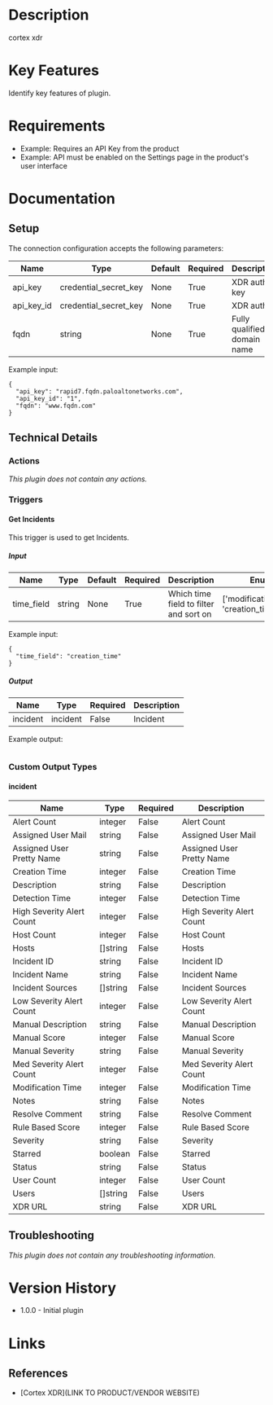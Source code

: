 # Description

cortex xdr

# Key Features

Identify key features of plugin.

# Requirements

* Example: Requires an API Key from the product
* Example: API must be enabled on the Settings page in the product's user interface

# Documentation

## Setup

The connection configuration accepts the following parameters:

|Name|Type|Default|Required|Description|Enum|Example|
|----|----|-------|--------|-----------|----|-------|
|api_key|credential_secret_key|None|True|XDR auth key|None|rapid7.fqdn.paloaltonetworks.com|
|api_key_id|credential_secret_key|None|True|XDR auth ID|None|1|
|fqdn|string|None|True|Fully qualified domain name|None|www.fqdn.com|

Example input:

```
{
  "api_key": "rapid7.fqdn.paloaltonetworks.com",
  "api_key_id": "1",
  "fqdn": "www.fqdn.com"
}
```

## Technical Details

### Actions

_This plugin does not contain any actions._

### Triggers

#### Get Incidents

This trigger is used to get Incidents.

##### Input

|Name|Type|Default|Required|Description|Enum|Example|
|----|----|-------|--------|-----------|----|-------|
|time_field|string|None|True|Which time field to filter and sort on|['modification_time', 'creation_time']|creation_time|

Example input:

```
{
  "time_field": "creation_time"
}
```

##### Output

|Name|Type|Required|Description|
|----|----|--------|-----------|
|incident|incident|False|Incident|

Example output:

```
```

### Custom Output Types

#### incident

|Name|Type|Required|Description|
|----|----|--------|-----------|
|Alert Count|integer|False|Alert Count|
|Assigned User Mail|string|False|Assigned User Mail|
|Assigned User Pretty Name|string|False|Assigned User Pretty Name|
|Creation Time|integer|False|Creation Time|
|Description|string|False|Description|
|Detection Time|integer|False|Detection Time|
|High Severity Alert Count|integer|False|High Severity Alert Count|
|Host Count|integer|False|Host Count|
|Hosts|[]string|False|Hosts|
|Incident ID|string|False|Incident ID|
|Incident Name|string|False|Incident Name|
|Incident Sources|[]string|False|Incident Sources|
|Low Severity Alert Count|integer|False|Low Severity Alert Count|
|Manual Description|string|False|Manual Description|
|Manual Score|integer|False|Manual Score|
|Manual Severity|string|False|Manual Severity|
|Med Severity Alert Count|integer|False|Med Severity Alert Count|
|Modification Time|integer|False|Modification Time|
|Notes|string|False|Notes|
|Resolve Comment|string|False|Resolve Comment|
|Rule Based Score|integer|False|Rule Based Score|
|Severity|string|False|Severity|
|Starred|boolean|False|Starred|
|Status|string|False|Status|
|User Count|integer|False|User Count|
|Users|[]string|False|Users|
|XDR URL|string|False|XDR URL|


## Troubleshooting

_This plugin does not contain any troubleshooting information._

# Version History

* 1.0.0 - Initial plugin

# Links

## References

* [Cortex XDR](LINK TO PRODUCT/VENDOR WEBSITE)
